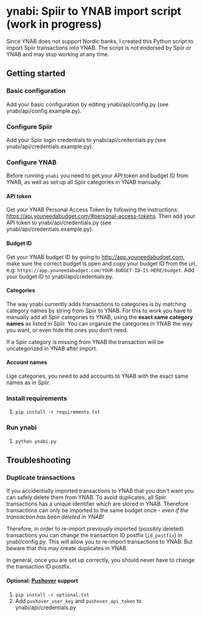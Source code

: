 # ynabi: Spiir to YNAB import script (work in progress)

Since YNAB does not support Nordic banks, I created this Python script
to import Spiir transactions into YNAB. The script is not endorsed by Spiir
or YNAB and may stop working at any time.

## Getting started

### Basic configuration

Add your basic configuration by editing ynabi/api/config.py (see ynabi/api/config.example.py).

### Configure Spiir

Add your Spiir login credentials to ynabi/api/credentials.py
(see ynabi/api/credentials.example.py).

### Configure YNAB

Before running `ynabi` you need to get your API token and budget ID from YNAB,
as well as set up all Spiir categories in YNAB manually.

#### API token

Get your YNAB Personal Access Token by following the instructions:
https://api.youneedabudget.com/#personal-access-tokens.
Then add your API token to ynabi/api/credentials.py
(see ynabi/api/credentials.example.py).

#### Budget ID

Get your YNAB budget ID by going to http://app.youneedabudget.com, make sure
the correct budget is open and copy your budget ID from the url, e.g:
`https://app.youneedabudget.com/YOUR-BUDGET-ID-IS-HERE/budget`. Add your budget
ID to ynabi/api/credentials.py.

#### Categories

The way ynabi currently adds transactions to categories is by matching category
names by string from Spiir to YNAB. For this to work you have to manually add
all Spiir categories to YNAB, using the **exact same category names** as listed
in Spiir. You can organize the categories in YNAB the way you want, or even hide
the ones you don't need.

If a Spiir category is missing from YNAB the transaction will be uncategorized
in YNAB after import.

#### Account names

Lige categories, you need to add accounts to YNAB with the exact same names as in
Spiir.

### Install requirements

1. `pip install -r requirements.txt`

### Run ynabi

1. `python ynabi.py`

## Troubleshooting

### Duplicate transactions

If you accidentially imported transactions to YNAB that you don't want you can
safely delete them from YNAB. To avoid duplicates, all Spiir transactions has
a unique identifier which are stored in YNAB. Therefore transactions can only
be imported to the same budget once - *even if the transaction has been deleted
in YNAB!*

Therefore, in order to re-import previously imported (possibly deleted)
transactions you can change the transaction ID postfix
(`id_postfix`) in ynabi/config.py. This will allow you to re-import transactions
to YNAB. But beware that this may create duplicates in YNAB.

In general, once you are set up correctly, you should never have to change the
transaction ID postfix.

#### Optional: [Pushover](https://pushover.net/) support

1. `pip install -r optional.txt`
2. Add `pushover_user_key` and `pushover_api_token` to ynabi/api/credentials.py
